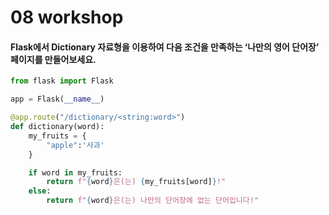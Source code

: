 # 08 workshop

#### Flask에서 Dictionary 자료형을 이용하여 다음 조건을 만족하는 ‘나만의 영어 단어장’ 페이지를 만들어보세요.

```python
from flask import Flask

app = Flask(__name__)

@app.route("/dictionary/<string:word>")
def dictionary(word):
    my_fruits = {
        "apple":'사과'
    }

    if word in my_fruits:
        return f"{word}은(는) {my_fruits[word]}!"
    else:
        return f"{word}은(는) 나만의 단어장에 없는 단어입니다!"
```
